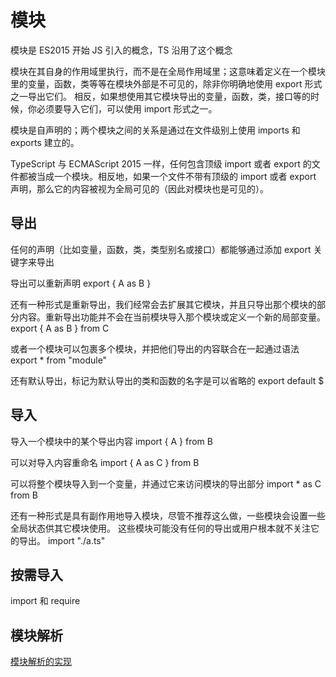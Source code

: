 # 模块

模块是 ES2015 开始 JS 引入的概念，TS 沿用了这个概念

模块在其自身的作用域里执行，而不是在全局作用域里；这意味着定义在一个模块里的变量，函数，类等等在模块外部是不可见的，除非你明确地使用 export 形式之一导出它们。 相反，如果想使用其它模块导出的变量，函数，类，接口等的时候，你必须要导入它们，可以使用 import 形式之一。

模块是自声明的；两个模块之间的关系是通过在文件级别上使用 imports 和 exports 建立的。

TypeScript 与 ECMAScript 2015 一样，任何包含顶级 import 或者 export 的文件都被当成一个模块。相反地，如果一个文件不带有顶级的 import 或者 export 声明，那么它的内容被视为全局可见的（因此对模块也是可见的）。

## 导出

任何的声明（比如变量，函数，类，类型别名或接口）都能够通过添加 export 关键字来导出

导出可以重新声明 export { A as B }

还有一种形式是重新导出，我们经常会去扩展其它模块，并且只导出那个模块的部分内容。重新导出功能并不会在当前模块导入那个模块或定义一个新的局部变量。 export { A as B } from C

或者一个模块可以包裹多个模块，并把他们导出的内容联合在一起通过语法 export \* from "module"

还有默认导出，标记为默认导出的类和函数的名字是可以省略的 export default $

## 导入

导入一个模块中的某个导出内容 import { A } from B

可以对导入内容重命名 import { A as C } from B

可以将整个模块导入到一个变量，并通过它来访问模块的导出部分 import \* as C from B

还有一种形式是具有副作用地导入模块，尽管不推荐这么做，一些模块会设置一些全局状态供其它模块使用。 这些模块可能没有任何的导出或用户根本就不关注它的导出。 import "./a.ts"

## 按需导入

import 和 require

## 模块解析

[模块解析的实现](https://www.tslang.cn/docs/handbook/module-resolution.html)

